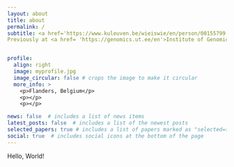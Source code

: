 ```yaml
---
layout: about
title: about
permalink: /
subtitle: <a href='https://www.kuleuven.be/wieiswie/en/person/00155799'>KU Leuven </a> - PostDoc Researcher @ Laboratory for Human Evolutionary Genetics, Leuven, Belgium  
Previously at <a href= 'https://genomics.ut.ee/en'>Institute of Genomics</a> - Doctoral Researcher @ Estonian Biocentre, Tartu, Estonia


profile:
  align: right
  image: myprofile.jpg
  image_circular: false # crops the image to make it circular
  more_info: >
    <p>Flanders, Belgium</p>
    <p></p>
    <p></p>

news: false  # includes a list of news items
latest_posts: false  # includes a list of the newest posts
selected_papers: true # includes a list of papers marked as "selected={true}"
social: true  # includes social icons at the bottom of the page
---
```


Hello, World! 
